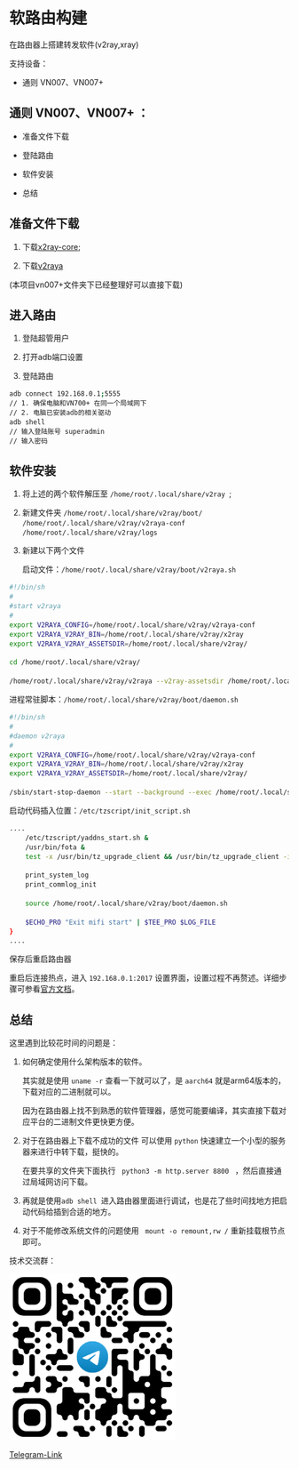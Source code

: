 #  软路由构建

在路由器上搭建转发软件(v2ray,xray)

支持设备：

- 通则 VN007、VN007+

## 通则 VN007、VN007+ ：

* 准备文件下载

* 登陆路由

* 软件安装

* 总结

## 准备文件下载

1. 下载[x2ray-core](https://github.com/XTLS/Xray-core/releases/download/v1.8.23/Xray-linux-arm64-v8a.zip);

2. 下载[v2raya](https://github.com/v2rayA/v2rayA/releases/download/v2.2.5.8/v2raya_linux_arm64_2.2.5.8)

(本项目vn007+文件夹下已经整理好可以直接下载)
## 进入路由

1. 登陆超管用户

2. 打开adb端口设置

3. 登陆路由

```bash
adb connect 192.168.0.1;5555 
// 1. 确保电脑和VN700+ 在同一个局域网下
// 2. 电脑已安装adb的相关驱动
adb shell
// 输入登陆账号 superadmin 
// 输入密码
```

## 软件安装

1. 将上述的两个软件解压至 `/home/root/.local/share/v2ray `;

2. 新建文件夹  `/home/root/.local/share/v2ray/boot/`  `/home/root/.local/share/v2ray/v2raya-conf`  `/home/root/.local/share/v2ray/logs`

3. 新建以下两个文件

   启动文件：`/home/root/.local/share/v2ray/boot/v2raya.sh`

```bash
#!/bin/sh
#
#start v2raya
#
export V2RAYA_CONFIG=/home/root/.local/share/v2ray/v2raya-conf
export V2RAYA_V2RAY_BIN=/home/root/.local/share/v2ray/x2ray
export V2RAYA_V2RAY_ASSETSDIR=/home/root/.local/share/v2ray/

cd /home/root/.local/share/v2ray/

/home/root/.local/share/v2ray/v2raya --v2ray-assetsdir /home/root/.local/share/v2ray/ --log-level warn  --log-file /home/root/.local/share/v2ray/logs --log-max-days 2 --config /home/root/.local/share/v2ray/v2raya-conf
```

进程常驻脚本：`/home/root/.local/share/v2ray/boot/daemon.sh`

```bash
#!/bin/sh
#
#daemon v2raya
#
export V2RAYA_CONFIG=/home/root/.local/share/v2ray/v2raya-conf
export V2RAYA_V2RAY_BIN=/home/root/.local/share/v2ray/x2ray
export V2RAYA_V2RAY_ASSETSDIR=/home/root/.local/share/v2ray/

/sbin/start-stop-daemon --start --background --exec /home/root/.local/share/v2ray/boot/v2raya.sh
```

启动代码插入位置：`/etc/tzscript/init_script.sh`

```bash
....
	/etc/tzscript/yaddns_start.sh &
	/usr/bin/fota &
	test -x /usr/bin/tz_upgrade_client && /usr/bin/tz_upgrade_client -i br0 &
    
    print_system_log
	print_commlog_init

    source /home/root/.local/share/v2ray/boot/daemon.sh

	$ECHO_PRO "Exit mifi start" | $TEE_PRO $LOG_FILE
}
....
```

保存后重启路由器

重启后连接热点，进入 `192.168.0.1:2017`  设置界面，设置过程不再赘述。详细步骤可参看[官方文档](https://v2raya.org/docs/prologue/introduction/)。

## 总结

这里遇到比较花时间的问题是：

1. 如何确定使用什么架构版本的软件。

   其实就是使用 `uname -r` 查看一下就可以了，是 `aarch64` 就是arm64版本的，下载对应的二进制就可以。

   因为在路由器上找不到熟悉的软件管理器，感觉可能要编译，其实直接下载对应平台的二进制文件更快更方便。

2. 对于在路由器上下载不成功的文件 可以使用 `python` 快速建立一个小型的服务器来进行中转下载，挺快的。

   在要共享的文件夹下面执行 `  python3 -m http.server 8800  ` ，然后直接通过局域网访问下载。

3. 再就是使用`adb shell `进入路由器里面进行调试，也是花了些时间找地方把启动代码给插到合适的地方。

4. 对于不能修改系统文件的问题使用  ` mount -o remount,rw /` 重新挂载根节点即可。



技术交流群：

<img src="pics/img.png" width="300" height="300">

[Telegram-Link](https://t.me/+k6E4F-iUd-Y1OTNl)




